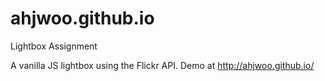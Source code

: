 # ahjwoo.github.io
Lightbox Assignment

A vanilla JS lightbox using the Flickr API.
Demo at http://ahjwoo.github.io/
